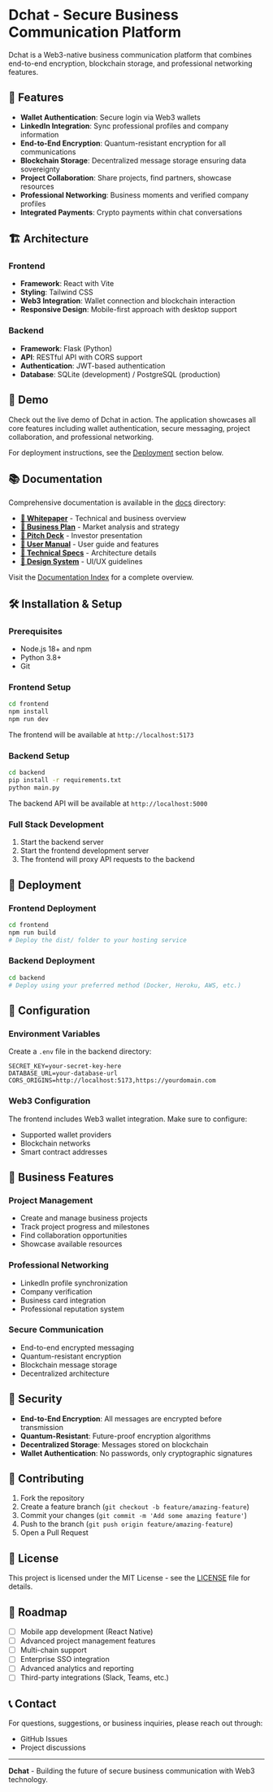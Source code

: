 # Dchat - Secure Business Communication Platform

Dchat is a Web3-native business communication platform that combines end-to-end encryption, blockchain storage, and professional networking features.

## 🚀 Features

- **Wallet Authentication**: Secure login via Web3 wallets
- **LinkedIn Integration**: Sync professional profiles and company information
- **End-to-End Encryption**: Quantum-resistant encryption for all communications
- **Blockchain Storage**: Decentralized message storage ensuring data sovereignty
- **Project Collaboration**: Share projects, find partners, showcase resources
- **Professional Networking**: Business moments and verified company profiles
- **Integrated Payments**: Crypto payments within chat conversations

## 🏗️ Architecture

### Frontend
- **Framework**: React with Vite
- **Styling**: Tailwind CSS
- **Web3 Integration**: Wallet connection and blockchain interaction
- **Responsive Design**: Mobile-first approach with desktop support

### Backend
- **Framework**: Flask (Python)
- **API**: RESTful API with CORS support
- **Authentication**: JWT-based authentication
- **Database**: SQLite (development) / PostgreSQL (production)

## 📱 Demo

Check out the live demo of Dchat in action. The application showcases all core features including wallet authentication, secure messaging, project collaboration, and professional networking.

For deployment instructions, see the [Deployment](#-deployment) section below.

## 📚 Documentation

Comprehensive documentation is available in the [docs](./docs/) directory:

- **[📖 Whitepaper](./docs/whitepaper/dchat-whitepaper.md)** - Technical and business overview
- **[💼 Business Plan](./docs/business/business-plan.md)** - Market analysis and strategy  
- **[🎯 Pitch Deck](./docs/pitch-deck/dchat_pitch_deck_with_ui.pdf)** - Investor presentation
- **[👥 User Manual](./docs/user-manual/dchat_user_manual_en.md)** - User guide and features
- **[🔧 Technical Specs](./docs/technical/technical-specifications.md)** - Architecture details
- **[🎨 Design System](./docs/design/dchat_design_system.md)** - UI/UX guidelines

Visit the [Documentation Index](./docs/README.md) for a complete overview.

## 🛠️ Installation & Setup

### Prerequisites
- Node.js 18+ and npm
- Python 3.8+
- Git

### Frontend Setup

```bash
cd frontend
npm install
npm run dev
```

The frontend will be available at `http://localhost:5173`

### Backend Setup

```bash
cd backend
pip install -r requirements.txt
python main.py
```

The backend API will be available at `http://localhost:5000`

### Full Stack Development

1. Start the backend server
2. Start the frontend development server
3. The frontend will proxy API requests to the backend

## 🚀 Deployment

### Frontend Deployment
```bash
cd frontend
npm run build
# Deploy the dist/ folder to your hosting service
```

### Backend Deployment
```bash
cd backend
# Deploy using your preferred method (Docker, Heroku, AWS, etc.)
```

## 🔧 Configuration

### Environment Variables

Create a `.env` file in the backend directory:

```env
SECRET_KEY=your-secret-key-here
DATABASE_URL=your-database-url
CORS_ORIGINS=http://localhost:5173,https://yourdomain.com
```

### Web3 Configuration

The frontend includes Web3 wallet integration. Make sure to configure:
- Supported wallet providers
- Blockchain networks
- Smart contract addresses

## 🏢 Business Features

### Project Management
- Create and manage business projects
- Track project progress and milestones
- Find collaboration opportunities
- Showcase available resources

### Professional Networking
- LinkedIn profile synchronization
- Company verification
- Business card integration
- Professional reputation system

### Secure Communication
- End-to-end encrypted messaging
- Quantum-resistant encryption
- Blockchain message storage
- Decentralized architecture

## 🔐 Security

- **End-to-End Encryption**: All messages are encrypted before transmission
- **Quantum-Resistant**: Future-proof encryption algorithms
- **Decentralized Storage**: Messages stored on blockchain
- **Wallet Authentication**: No passwords, only cryptographic signatures

## 🤝 Contributing

1. Fork the repository
2. Create a feature branch (`git checkout -b feature/amazing-feature`)
3. Commit your changes (`git commit -m 'Add some amazing feature'`)
4. Push to the branch (`git push origin feature/amazing-feature`)
5. Open a Pull Request

## 📄 License

This project is licensed under the MIT License - see the [LICENSE](LICENSE) file for details.

## 🌟 Roadmap

- [ ] Mobile app development (React Native)
- [ ] Advanced project management features
- [ ] Multi-chain support
- [ ] Enterprise SSO integration
- [ ] Advanced analytics and reporting
- [ ] Third-party integrations (Slack, Teams, etc.)

## 📞 Contact

For questions, suggestions, or business inquiries, please reach out through:
- GitHub Issues
- Project discussions

---

**Dchat** - Building the future of secure business communication with Web3 technology.

